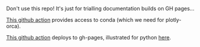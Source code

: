 Don't use this repo! It's just for trialling documentation builds on GH pages...

[This github action](https://github.com/goanpeca/setup-miniconda) provides access to conda (which we need for plotly-orca).

[This github action](https://github.com/peaceiris/actions-gh-pages) deploys to gh-pages, illustrated for python [here](https://github.com/peaceiris/actions-gh-pages).
